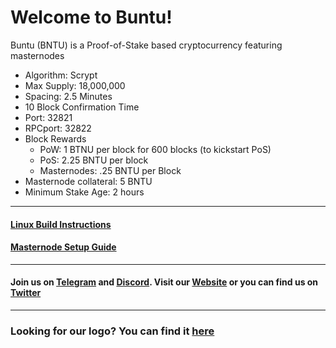# Welcome to Buntu!
Buntu (BNTU) is a Proof-of-Stake based cryptocurrency featuring masternodes

* Algorithm: Scrypt
* Max Supply: 18,000,000
* Spacing: 2.5 Minutes
* 10 Block Confirmation Time
* Port: 32821
* RPCport: 32822
* Block Rewards
	* PoW: 1 BTNU per block for 600 blocks (to kickstart PoS)
	* PoS: 2.25 BNTU per block
	* Masternodes: .25 BNTU per Block
* Masternode collateral: 5 BNTU
* Minimum Stake Age: 2 hours

***

#### [Linux Build Instructions](https://github.com/CRYPT0BUNTU/Buntu/blob/master/Linux_Build.md)

#### [Masternode Setup Guide](https://github.com/CRYPT0BUNTU/Buntu/blob/master/Masternode_Setup_Guide.md)

***

#### Join us on [Telegram](https://t.me/buntucryptocurrency) and [Discord](https://discord.gg/UbU2f9HFXH). Visit our [Website](http://) or you can find us on [Twitter](https://twitter.com/)

***
### Looking for our logo? You can find it [here](https://buntucryptocurrency.com/WhitepaperPics/logo.png)